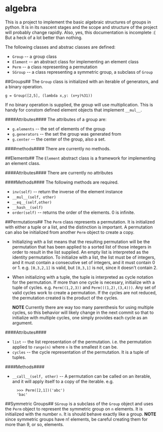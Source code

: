 algebra
=========
This is a project to implement the basic algebraic structures of groups in python. It is in its nascent stages and the scope and structure of the project will probably change rapidly. Also, yes, this documentation is incomplete :(  But a heck of a lot better than nothing.

The following classes and abstrac classes are defined:
- `Group` -- a group class
- `Element` -- an abstract class for implementing an element class
- `Perm` -- a class representing a permutation
- `SGroup` -- a class representing a symmetric group, a subclass of `Group`


##Groups##
The `Group` class is initialized with an iterable of generators, and a binary operation.

`g = Group([2,5], (lambda x,y: (x+y)%31))`

If no binary operation is supplied, the group will use multiplication.  This is handy for constom defined element objects that implement `__mul__`.

####Attributes####
The attributes of a group are:
- `g.elements` -- the set of elements of the group
- `g.generators` -- the set the group was generated from
- `g.center` -- the center of the group, also a set.

####methods####
There are currently no methods.

##Elements##
The `Element` abstract class is a framework for implementing an element class.

####Attributes####
There are currently no attributes

####Methods####
The following methods are required.
- `inv(self)` -- return the inverse of the element instance
- `__mul__(self, other)`
- `__eq__(self,other)`
- `__hash__(self)`
- `order(self)` -- returns the order of the elements.  0 is infinite.

##Permutations##
The `Perm`  class represents a permutation.  It is initialized with either a tuple or a list, and the distinction is important.  A permutation can also be initialized from another `Perm` object to create a copy.
- Initializing with a list means that the resulting permutation will be the permutation that has been applied to a sorted list of those integers in order to result in the list supplied.  An empty list is interpreted as the identity permutation. To initialize with a list, the list must be of integers, and it must contain a consecutive set of integers, and it must contain 0 or 1. e.g. `[0,3,2,1]` is valid, but `[0,3,1]` is not, since it doesn't contain 2.  

- When initializing with a tuple, the tuple is interpreted as cycle notation for the permutation.  If more than one cycle is necesary, initialize with a tuple of cycles.  e.g. `Perm((1,2,3))` and `Perm(((1,2),(3,4)))`.  Any set of valid cycles work to create a permutation.  If the cycles are not reduced, the permutation created is the product of the cycles. 

    **NOTE** Currently there are way too many parenthesis for using multiple cycles,  so this behavior will likely change in the next commit so that to initialize with multiple cycles, one simply provides each cycle as an argument. 


####Attributes####
- `list` -- the list representation of the permutation.  i.e. the permutation applied to `range(n)` where `n` is the smallest it can be.
- `cycles` -- the cycle representation of the permutation.  It is a tuple of tuples.

####Methods####
- `__call__(self, other)` -- A permutation can be called on an iterable, and it will apply itself to a copy of the iterable.  e.g. 
    
        >>> Perm([2,1])('abc')
        'bac'

##Symmetric Groups##
`SGroup` is a subclass of the `Group` object and uses the `Perm` object to represent the symmetric group on `n` elements.  It is initialized with the number `n`.  It is should behave exactly like a group. **NOTE** since symmetric groups have n! elements, be careful creating them for more than 9, or so, elements.
